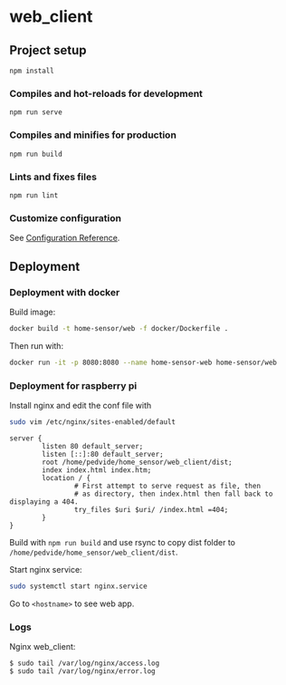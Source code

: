 # web_client

## Project setup

```
npm install
```

### Compiles and hot-reloads for development

```
npm run serve
```

### Compiles and minifies for production

```
npm run build
```

### Lints and fixes files

```
npm run lint
```

### Customize configuration

See [Configuration Reference](https://cli.vuejs.org/config/).

## Deployment

### Deployment with docker

Build image:

```bash
docker build -t home-sensor/web -f docker/Dockerfile .
```

Then run with:
```bash
docker run -it -p 8080:8080 --name home-sensor-web home-sensor/web
```

### Deployment for raspberry pi

Install nginx and edit the conf file with

```bash
sudo vim /etc/nginx/sites-enabled/default
```

```
server {
        listen 80 default_server;
        listen [::]:80 default_server;
        root /home/pedvide/home_sensor/web_client/dist;
        index index.html index.htm;
        location / {
                # First attempt to serve request as file, then
                # as directory, then index.html then fall back to displaying a 404.
                try_files $uri $uri/ /index.html =404;
        }
}
```

Build with `npm run build` and use rsync to copy dist folder to `/home/pedvide/home_sensor/web_client/dist`.

Start nginx service:

```bash
sudo systemctl start nginx.service
```

Go to `<hostname>` to see web app.

### Logs

Nginx web_client:

```
$ sudo tail /var/log/nginx/access.log
$ sudo tail /var/log/nginx/error.log
```
